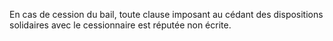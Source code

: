   
 En cas de cession du bail, toute clause imposant au cédant des dispositions solidaires avec le cessionnaire est réputée non écrite.  

  
